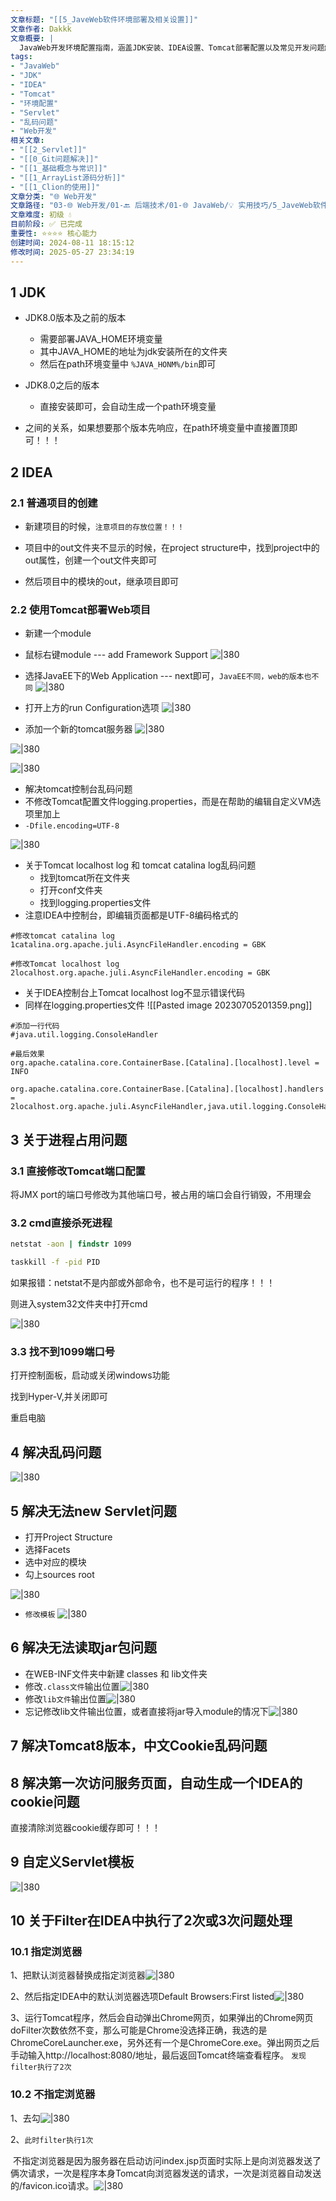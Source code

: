 ```yaml
---
文章标题: "[[5_JaveWeb软件环境部署及相关设置]]" 
文章作者: Dakkk
文章概要: |
  JavaWeb开发环境配置指南，涵盖JDK安装、IDEA设置、Tomcat部署配置以及常见开发问题解决方案，包括乱码、端口占用等问题处理。
tags:
- "JavaWeb"
- "JDK"
- "IDEA"
- "Tomcat"
- "环境配置"
- "Servlet"
- "乱码问题"
- "Web开发"
相关文章:
- "[[2_Servlet]]"
- "[[0_Git问题解决]]"
- "[[1_基础概念与常识]]"
- "[[1_ArrayList源码分析]]"
- "[[1_Clion的使用]]"
文章分类: "🌐 Web开发"
文章路径: "03-🌐 Web开发/01-🔙 后端技术/01-🌐 JavaWeb/💡 实用技巧/5_JaveWeb软件环境部署及相关设置.md"
文章难度: 初级 💧
目前阶段: ✅ 已完成
重要性: ⭐⭐⭐⭐ 核心能力
创建时间: 2024-08-11 18:15:12
修改时间: 2025-05-27 23:34:19
---
```


## 1 JDK

- JDK8.0版本及之前的版本
	- 需要部署JAVA_HOME环境变量
	- 其中JAVA_HOME的地址为jdk安装所在的文件夹
	- 然后在path环境变量中 `%JAVA_HONM%/bin`即可

- JDK8.0之后的版本
	- 直接安装即可，会自动生成一个path环境变量

- 之间的关系，如果想要那个版本先响应，在path环境变量中直接置顶即可！！！

## 2 IDEA

### 2.1 普通项目的创建

- 新建项目的时候，`注意项目的存放位置！！！`

- 项目中的out文件夹不显示的时候，在project structure中，找到project中的out属性，创建一个out文件夹即可
- 然后项目中的模块的out，继承项目即可


### 2.2 使用Tomcat部署Web项目

- 新建一个module
- 鼠标右键module --- add Framework Support
![|380](https://my-obsidian-image.oss-cn-guangzhou.aliyuncs.com/2024/04/987573c3cd7e35ae7108ad12cd4637c7.png)

- 选择JavaEE下的Web Application --- next即可，`JavaEE不同，web的版本也不同`
![|380](https://my-obsidian-image.oss-cn-guangzhou.aliyuncs.com/2024/04/dbe87f428777aceccf2e8dfd1387da9a.png)

- 打开上方的run Configuration选项
![|380](https://my-obsidian-image.oss-cn-guangzhou.aliyuncs.com/2024/04/591c1ae9a1424192e443b56ebbeec267.png)

- 添加一个新的tomcat服务器
![|380](https://my-obsidian-image.oss-cn-guangzhou.aliyuncs.com/2024/04/2bdf19388f15fab4467fdcbe4e0cebb1.png)


![|380](https://my-obsidian-image.oss-cn-guangzhou.aliyuncs.com/2024/04/47ecdfc6444f7acb2aa5718a495f4178.png)


![|380](https://my-obsidian-image.oss-cn-guangzhou.aliyuncs.com/2024/04/6d9b7138e263d6369fc41bd0ccd7f62d.png)

- 解决tomcat控制台乱码问题
- 不修改Tomcat配置文件logging.properties，而是在帮助的编辑自定义VM选项里加上
- `-Dfile.encoding=UTF-8`

![|380](https://my-obsidian-image.oss-cn-guangzhou.aliyuncs.com/2024/04/91a7f8d5f74ca4e9ccf8e65aa3cc0bf9.png)


- 关于Tomcat localhost log 和 tomcat catalina log乱码问题
	- 找到tomcat所在文件夹
	- 打开conf文件夹
	- 找到logging.properties文件
- 注意IDEA中控制台，即编辑页面都是UTF-8编码格式的
```Properties
#修改tomcat catalina log
1catalina.org.apache.juli.AsyncFileHandler.encoding = GBK

#修改Tomcat localhost log
2localhost.org.apache.juli.AsyncFileHandler.encoding = GBK
```

- 关于IDEA控制台上Tomcat localhost log不显示错误代码
- 同样在logging.properties文件
![[Pasted image 20230705201359.png]]

```properties
#添加一行代码
#java.util.logging.ConsoleHandler

#最后效果
org.apache.catalina.core.ContainerBase.[Catalina].[localhost].level = INFO

org.apache.catalina.core.ContainerBase.[Catalina].[localhost].handlers = 2localhost.org.apache.juli.AsyncFileHandler,java.util.logging.ConsoleHandler
```

## 3 关于进程占用问题

### 3.1 直接修改Tomcat端口配置

将JMX port的端口号修改为其他端口号，被占用的端口会自行销毁，不用理会

### 3.2 cmd直接杀死进程

```cmd
netstat -aon | findstr 1099

taskkill -f -pid PID 
```


如果报错：netstat不是内部或外部命令，也不是可运行的程序！！！

则进入system32文件夹中打开cmd

![|380](https://my-obsidian-image.oss-cn-guangzhou.aliyuncs.com/2024/04/14ad8481ef00cf7f2e21ef53ee213a10.png)


### 3.3 找不到1099端口号

打开控制面板，启动或关闭windows功能

找到Hyper-V,并关闭即可

重启电脑

## 4 解决乱码问题

![|380](https://my-obsidian-image.oss-cn-guangzhou.aliyuncs.com/2024/04/8ca3a2b7b24feb56674d241ab014b484.png)

## 5 解决无法new Servlet问题

- 打开Project Structure
- 选择Facets
- 选中对应的模块
- 勾上sources root

![|380](https://my-obsidian-image.oss-cn-guangzhou.aliyuncs.com/2024/04/bed44e2049e48ceb55e0eb933e7d20f1.png)


- `修改模板`
![|380](https://my-obsidian-image.oss-cn-guangzhou.aliyuncs.com/2024/04/77a98e4aea45c482670c859208a3fa33.png)

## 6 解决无法读取jar包问题

- 在WEB-INF文件夹中新建 classes 和 lib文件夹
- 修改`.class文件`输出位置![|380](https://my-obsidian-image.oss-cn-guangzhou.aliyuncs.com/2024/04/2f73b426dbad95211e7b497bebdcb2d8.png)
- 修改`lib文件`输出位置![|380](https://my-obsidian-image.oss-cn-guangzhou.aliyuncs.com/2024/04/74526520920a64d0fdccd01c6c282d48.png)
- 忘记修改lib文件输出位置，或者直接将jar导入module的情况下![|380](https://my-obsidian-image.oss-cn-guangzhou.aliyuncs.com/2024/04/e9e294a213f30883a53089a376ce287f.png)


## 7 解决Tomcat8版本，中文Cookie乱码问题

## 8 解决第一次访问服务页面，自动生成一个IDEA的cookie问题

直接清除浏览器cookie缓存即可！！！

## 9 自定义Servlet模板

![|380](https://my-obsidian-image.oss-cn-guangzhou.aliyuncs.com/2024/04/78c467dad064b846904fd1119d5a3a37.png)

## 10 关于Filter在IDEA中执行了2次或3次问题处理

### 10.1 **指定浏览器**

1、把默认浏览器替换成指定浏览器![|380](https://my-obsidian-image.oss-cn-guangzhou.aliyuncs.com/2024/04/a459d7b9e4c804b2ecc1847d018fc77b.png)

2、然后指定IDEA中的默认浏览器选项Default Browsers:First listed![|380](https://my-obsidian-image.oss-cn-guangzhou.aliyuncs.com/2024/04/7d265d85efb58379c9aac68f9f4cbaf0.png)

3、运行Tomcat程序，然后会自动弹出Chrome网页，如果弹出的Chrome网页doFilter次数依然不变，那么可能是Chrome没选择正确，我选的是ChromeCoreLauncher.exe，另外还有一个是ChromeCore.exe。弹出网页之后手动输入http://localhost:8080/地址，最后返回Tomcat终端查看程序。
`发现filter执行了2次`

### 10.2 **不指定浏览器**

1、去勾![|380](https://my-obsidian-image.oss-cn-guangzhou.aliyuncs.com/2024/04/f517744751ef29f1bfe3df666d0fabad.png)

2、`此时filter执行1次`

 不指定浏览器是因为服务器在启动访问index.jsp页面时实际上是向浏览器发送了俩次请求，一次是程序本身Tomcat向浏览器发送的请求，一次是浏览器自动发送的/favicon.ico请求。![|380](https://my-obsidian-image.oss-cn-guangzhou.aliyuncs.com/2024/04/7a2b02b20f1c94bde4c64a0e35e89859.png)